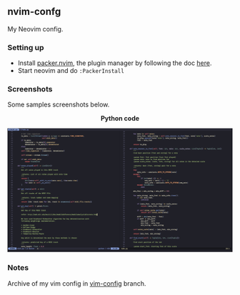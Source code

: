 ## nvim-confg

My Neovim config.

### Setting up

- Install [packer.nvim][packer], the plugin manager by following the doc [here][packer-install].
- Start neovim and do `:PackerInstall`

### Screenshots

Some samples screenshots below.

<p align="center">
    <b>Python code</b>
</p>

![Alt][sc1]

### Notes

Archive of my vim config in [vim-config][vim-config] branch.


[vim-config]: https://github.com/vipul-sharma20/vimrc/tree/vim-config
[packer-install]: https://github.com/wbthomason/packer.nvim#quickstart
[packer]: https://github.com/wbthomason/packer.nvim
[sc1]: ./assets/sc1.png

